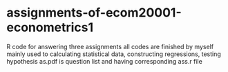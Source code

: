 # assignments-of-ecom20001-econometrics1
R code for answering three assignments
all codes are finished by myself
mainly used to calculating statistical data, constructing regressions, testing hypothesis
as.pdf is question list and having corresponding ass.r file
